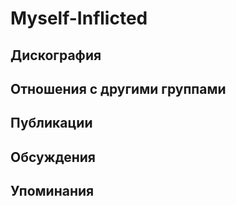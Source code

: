 # Myself-Inflicted



## Дискография


## Отношения с другими группами


## Публикации


## Обсуждения


## Упоминания

